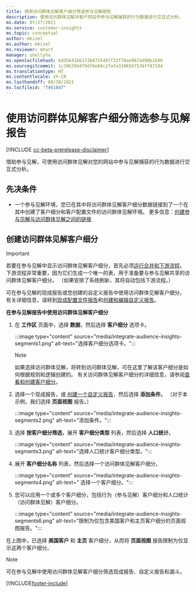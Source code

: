 ```yaml
---
title: 使用访问群体见解客户细分筛选参与见解报告
description: 使用访问群体见解对客户网站中参与见解捕获的行为数据进行交互式分析。
ms.date: 07/27/2021
ms.service: customer-insights
ms.topic: conceptual
author: mkisel
ms.author: mkisel
ms.reviewer: mhart
manager: shellyha
ms.openlocfilehash: bdd5641bb17384725491f22f70ae967ad90b1696
ms.sourcegitcommit: 1c396394470df8e68c2fafe3106567536ff87194
ms.translationtype: HT
ms.contentlocale: zh-CN
ms.lasthandoff: 08/30/2021
ms.locfileid: "7461047"
---
```

# <a name="use-audience-insights-segments-to-filter-engagement-insights-reports"></a>使用访问群体见解客户细分筛选参与见解报告

[!INCLUDE [cc-beta-prerelease-disclaimer](includes/cc-beta-prerelease-disclaimer.md)]

借助参与见解，可使用访问群体见解对您的网站中参与见解捕获的行为数据进行交互式分析。

## <a name="prerequisite"></a>先决条件

- 一个参与见解环境，您已在其中将访问群体见解客户细分数据链接到了一个在其中创建了客户细分和客户配置文件的访问群体见解环境。 更多信息：[创建参与见解与访问群体见解之间的链接](integrate-audience-insights-engagement-insights.md)

## <a name="create-audience-insights-segments"></a>创建访问群体见解客户细分 

> [!IMPORTANT]
> 若要在参与见解中显示访问群体见解客户细分，首先必须[运行合并和下游流程](../audience-insights/merge-entities.md)。 下游流程非常重要，因为它们生成一个唯一的表，用于准备要与参与见解共享的访问群体见解客户细分。 （如果安排了系统刷新，其将自动包括下游流程。）

可在参与见解的现成报告或您创建的自定义报告中使用访问群体见解客户细分。 有关详细信息，请转到[现成配置文件报告](profile-reports.md)和[创建和编辑自定义报告](custom-reports.md)。

**在参与见解报告中使用访问群体见解客户细分**

1. 在 **工作区** 页面中，选择 **数据**，然后选择 **客户细分** 选项卡。

    :::image type="content" source="media/integrate-audience-insights-segments1.png" alt-text="选择客户细分选项卡。":::

   >[!NOTE]
   > 如果选择访问群体见解，将转到访问群体见解，可在这里了解该客户细分是如何根据规则和逻辑创建的。 有关访问群体见解客户细分的详细信息，请参阅[查看和创建客户细分](../audience-insights/segments.md)。

2. 选择一个现成报告，或 [创建一个自定义报告](custom-reports.md)，然后选择 **添加条件**。 （对于本示例，我们选择 **页面视图** 报告。）

    :::image type="content" source="media/integrate-audience-insights-segments2.png" alt-text="添加条件。":::

3. 选择 **按客户细分筛选**，展开 **客户细分类型** 列表，然后选择 **人口统计**。

    :::image type="content" source="media/integrate-audience-insights-segments3.png" alt-text="选择人口统计客户细分类型。":::

4. 展开 **客户细分名称** 列表，然后选择一个访问群体见解客户细分。

    :::image type="content" source="media/integrate-audience-insights-segments4.png" alt-text=" 选择一个客户细分。":::

5. 您可以应用一个或多个客户细分，包括行为（参与见解）客户细分和人口统计（访问群体见解）客户细分。 

    :::image type="content" source="media/integrate-audience-insights-segments6.png" alt-text="限制为仅包含美国客户和主页客户细分的页面视图报告。":::

在上图中，已选择 **美国客户** 和 **主页** 客户细分，从而将 **页面视图** 报告限制为仅显示这两个客户细分。 


>[!NOTE]
> 可在参与见解中使用访问群体见解客户细分筛选现成报告、自定义报告和漏斗。 


[!INCLUDE[footer-include](../includes/footer-banner.md)]